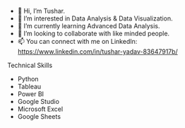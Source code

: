- 👋 Hi, I’m Tushar.
- 👀 I’m interested in Data Analysis & Data Visualization.
- 🌱 I’m currently learning Advanced Data Analysis.
- 💞️ I’m looking to collaborate with like minded people.
- 📫 You can connect with me on LinkedIn: https://www.linkedin.com/in/tushar-yadav-83647917b/

Technical Skills

- Python
- Tableau
- Power BI
- Google Studio
- Microsoft Excel
- Google Sheets
<!---
yadavtusharr/yadavtusharr is a ✨ special ✨ repository because its `README.md` (this file) appears on your GitHub profile.
You can click the Preview link to take a look at your changes.
--->
